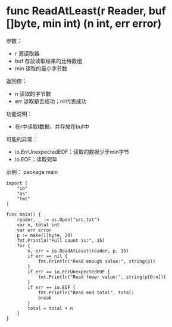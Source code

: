 # func ReadAtLeast(r Reader, buf []byte, min int) (n int, err error)

参数：
- r 源读取器
- buf 存放读取结果的比特数组
- min 读取的最小字节数

返回值：
- n 读取的字节数
- err 读取是否成功；nil代表成功

功能说明：
- 在r中读取l数据，并存放在buf中

可能的异常：
- io.ErrUnexpectedEOF：读取的数据少于min字节
- io.EOF：读取完毕

示例：
  package main
	
	import (
		"io"
		"os"
		"fmt"
	)
	
	func main() {
		reader, _ := os.Open("src.txt")
		var n, total int
		var err error
		p := make([]byte, 20)
		fmt.Println("Full count is:", 15)
		for {
			n, err = io.ReadAtLeast(reader, p, 15)
			if err == nil {
				fmt.Println("Read enough value:", string(p))
			}
			if err == io.ErrUnexpectedEOF {
				fmt.Println("Read fewer value:", string(p[0:n]))
			}
			if err == io.EOF {
				fmt.Println("Read end total", total)
				break
			}
			total = total + n
		}
	}

